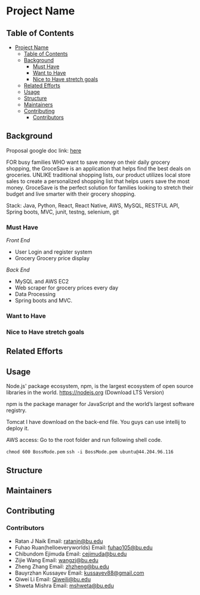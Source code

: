 # Project Name

## Table of Contents
- [Project Name](#project-name)
  - [Table of Contents](#table-of-contents)
  - [Background](#background)
    - [Must Have](#must-have)
    - [Want to Have](#want-to-have)
    - [Nice to Have stretch goals](#nice-to-have-stretch-goals)
  - [Related Efforts](#related-efforts)
  - [Usage](#usage)
  - [Structure](#structure)
  - [Maintainers](#maintainers)
  - [Contributing](#contributing)
    - [Contributors](#contributors)

## Background
Proposal google doc link: [here](https://docs.google.com/document/d/19A-Ovdj1PSGlUoQklYVjRKVRHxpZLoF1OxOf17hxW4E/edit)


FOR busy families WHO want to save money on their daily grocery shopping, the GroceSave is an application that helps find the best deals on groceries. UNLIKE traditional shopping lists, our product utilizes local store sales to create a personalized shopping list that helps users save the most money. GroceSave is the perfect solution for families looking to stretch their budget and live smarter with their grocery shopping.

Stack: Java, Python, React, React Native, AWS, MySQL, RESTFUL API, Spring boots, MVC, junit, testng, selenium, git
### Must Have
<em>Front End</em>
- User Login and register system
- Grocery Grocery price display 
 
<em>Back End</em>
- MySQL and AWS EC2
- Web scraper for grocery prices every day
- Data Processing
- Spring boots and MVC.
 

### Want to Have

### Nice to Have stretch goals
## Related Efforts
## Usage
Node.js' package ecosystem, npm, is the largest ecosystem of open source libraries in the world.
https://nodejs.org (Download LTS Version)

npm is the package manager for JavaScript and the world’s largest software registry. 

Tomcat I have download on the back-end file. You guys can use intellij to deploy it.

AWS access:
Go to the root folder and run following shell code.

`chmod 600 BossMode.pem`
`ssh -i BossMode.pem ubuntu@44.204.96.116`
## Structure

## Maintainers
## Contributing

### Contributors
- Ratan J Naik 
Email: ratanjn@bu.edu
- Fuhao Ruan(helloeveryworlds)
Email: fuhao105@bu.edu
- Chibundom Ejimuda
Email: cejimuda@bu.edu
- Zijie Wang
Email: wangzj@bu.edu
- Zheng Zhang
Email: zhzheng@bu.edu
-  Bauyrzhan Kussayev
Email: kussayev88@gmail.com
- Qiwei Li
Email: Qiweili@bu.edu
- Shweta Mishra
Email: mshweta@bu.edu
